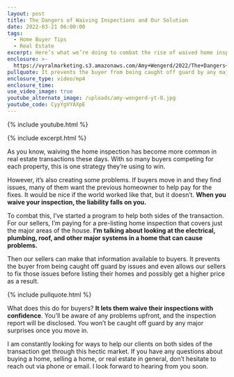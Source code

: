 ```yaml
---
layout: post
title: The Dangers of Waiving Inspections and Our Solution
date: 2022-03-21 06:00:00
tags:
  - Home Buyer Tips
  - Real Estate
excerpt: Here’s what we’re doing to combat the rise of waived home inspections.
enclosure: >-
  https://vyralmarketing.s3.amazonaws.com/Amy+Wengerd/2022/The+Dangers+of+Waiving+Inspections+and+Our+Solution.mp4
pullquote: It prevents the buyer from being caught off guard by any major issues.
enclosure_type: video/mp4
enclosure_time:
use_video_image: true
youtube_alternate_image: /uploads/amy-wengerd-yt-8.jpg
youtube_code: CyyYgVYAXpE
---
```

{% include youtube.html %}

{% include excerpt.html %}

As you know, waiving the home inspection has become more common in real estate transactions these days. With so many buyers competing for each property, this is one strategy they’re using to win.

However, it’s also creating some problems. If buyers move in and they find issues, many of them want the previous homeowner to help pay for the fixes. It would be nice if the world worked like that, but it doesn’t. **When you waive your inspection, the liability falls on you.&nbsp;**

To combat this, I’ve started a program to help both sides of the transaction. For our sellers, I’m paying for a pre-listing home inspection that covers just the major areas of the house. **I’m talking about looking at the electrical, plumbing, roof, and other major systems in a home that can cause problems.&nbsp;**

Then our sellers can make that information available to buyers. It prevents the buyer from being caught off guard by issues and even allows our sellers to fix those issues before listing their homes and possibly get a higher price as a result.

{% include pullquote.html %}

What does this do for buyers? **It lets them waive their inspections with confidence**. You’ll be aware of any problems upfront, and the inspection report will be disclosed. You won’t be caught off guard by any major surprises once you move in.

I am constantly looking for ways to help our clients on both sides of the transaction get through this hectic market. If you have any questions about buying a home, selling a home, or real estate in general, don’t hesitate to reach out via phone or email. I look forward to hearing from you soon.

